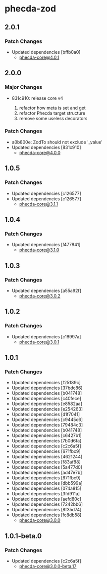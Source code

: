 # phecda-zod

## 2.0.1

### Patch Changes

- Updated dependencies [bffb0a0]
  - phecda-core@4.0.1

## 2.0.0

### Major Changes

- 831c910: release core v4

  1. refactor how meta is set and get
  2. refactor Phecda target structure
  3. remove some useless decorators

### Patch Changes

- a0b800e: ZodTo should not exclude '\_value'
- Updated dependencies [831c910]
  - phecda-core@4.0.0

## 1.0.5

### Patch Changes

- Updated dependencies [c126577]
- Updated dependencies [c126577]
  - phecda-core@3.1.1

## 1.0.4

### Patch Changes

- Updated dependencies [f477841]
  - phecda-core@3.1.0

## 1.0.3

### Patch Changes

- Updated dependencies [a55a92f]
  - phecda-core@3.0.2

## 1.0.2

### Patch Changes

- Updated dependencies [c18997a]
  - phecda-core@3.0.1

## 1.0.1

### Patch Changes

- Updated dependencies [f25189c]
- Updated dependencies [37bdc86]
- Updated dependencies [b041748]
- Updated dependencies [c40fece]
- Updated dependencies [e8582aa]
- Updated dependencies [e254263]
- Updated dependencies [d1f7041]
- Updated dependencies [c9445c6]
- Updated dependencies [79484c3]
- Updated dependencies [b041748]
- Updated dependencies [c6427b1]
- Updated dependencies [7b0d6fa]
- Updated dependencies [c2c6a5f]
- Updated dependencies [671fbc9]
- Updated dependencies [4621244]
- Updated dependencies [f83af88]
- Updated dependencies [5a477d0]
- Updated dependencies [ad47e7b]
- Updated dependencies [671fbc9]
- Updated dependencies [dbb599a]
- Updated dependencies [074a815]
- Updated dependencies [3fd911a]
- Updated dependencies [aefd80c]
- Updated dependencies [7242bb6]
- Updated dependencies [8f35d74]
- Updated dependencies [fc8db58]
  - phecda-core@3.0.0

## 1.0.1-beta.0

### Patch Changes

- Updated dependencies [c2c6a5f]
  - phecda-core@3.0.0-beta.17
